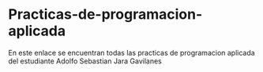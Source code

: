 # Practicas-de-programacion-aplicada

En este enlace se encuentran todas las practicas de programacion aplicada del estudiante Adolfo Sebastian Jara Gavilanes

